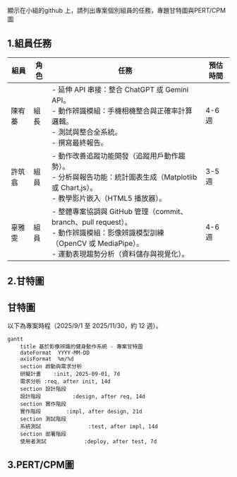  顯示在小組的github 上，請列出專案個別組員的任務，專題甘特圖與PERT/CPM圖
 
## 1.組員任務

| 組員   | 角色 | 任務                                                                 | 預估時間 |
|--------|------|--------------------------------------------------------------------------|----------|
| 陳宥蓁 | 組長 | - 延伸 API 串接：整合 ChatGPT 或 Gemini API。<br>- 動作辨識模組：手機相機整合與正確率計算邏輯。<br>- 測試與整合全系統。<br>- 撰寫最終報告。 | 4-6 週   | 
| 許筑翕 | 組員 | - 動作改善追蹤功能開發（追蹤用戶動作趨勢）。<br>- 分析與報告功能：統計圖表生成（Matplotlib 或 Chart.js）。<br>- 教學影片嵌入（HTML5 播放器）。 | 3-5 週   | 
| 辜雅雯 | 組員 |  - 整體專案協調與 GitHub 管理（commit、branch、pull request）。 <br>- 動作辨識模組：影像辨識模型訓練（OpenCV 或 MediaPipe）。<br>- 運動表現趨勢分析（資料儲存與視覺化）。 | 4-6 週   |

## 2.甘特圖
## 甘特圖

以下為專案時程（2025/9/1 至 2025/11/30，約 12 週）。

```mermaid
gantt
    title 基於影像辨識的健身動作系統 - 專案甘特圖
    dateFormat  YYYY-MM-DD
    axisFormat  %m/%d
    section 啟動與需求分析
    研擬計畫    :init, 2025-09-01, 7d
    需求分析 :req, after init, 14d
    section 設計階段
    設計階段          :design, after req, 14d
    section 實作階段
    實作階段        :impl, after design, 21d
    section 測試階段
    系統測試               :test, after impl, 14d
    section 部署階段
    使用者測試            :deploy, after test, 7d
```


## 3.PERT/CPM圖
